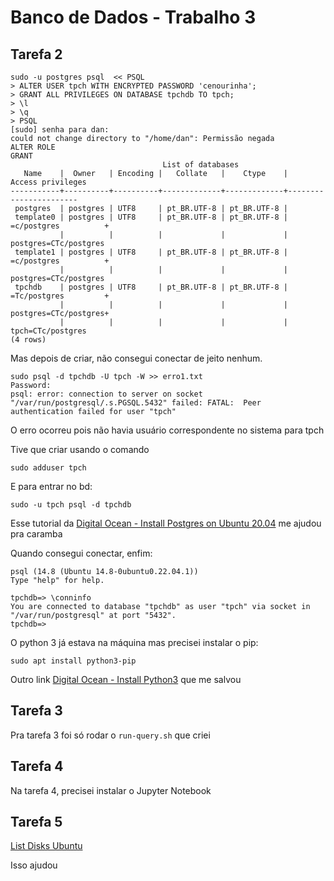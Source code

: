 # Banco de Dados - Trabalho 3

## Tarefa 2
```
sudo -u postgres psql  << PSQL
> ALTER USER tpch WITH ENCRYPTED PASSWORD 'cenourinha';
> GRANT ALL PRIVILEGES ON DATABASE tpchdb TO tpch;
> \l
> \q
> PSQL
[sudo] senha para dan: 
could not change directory to "/home/dan": Permissão negada
ALTER ROLE
GRANT
                                  List of databases
   Name    |  Owner   | Encoding |   Collate   |    Ctype    |   Access privileges   
-----------+----------+----------+-------------+-------------+-----------------------
 postgres  | postgres | UTF8     | pt_BR.UTF-8 | pt_BR.UTF-8 | 
 template0 | postgres | UTF8     | pt_BR.UTF-8 | pt_BR.UTF-8 | =c/postgres          +
           |          |          |             |             | postgres=CTc/postgres
 template1 | postgres | UTF8     | pt_BR.UTF-8 | pt_BR.UTF-8 | =c/postgres          +
           |          |          |             |             | postgres=CTc/postgres
 tpchdb    | postgres | UTF8     | pt_BR.UTF-8 | pt_BR.UTF-8 | =Tc/postgres         +
           |          |          |             |             | postgres=CTc/postgres+
           |          |          |             |             | tpch=CTc/postgres
(4 rows)
```

Mas depois de criar, não consegui conectar de jeito nenhum.

```
sudo psql -d tpchdb -U tpch -W >> erro1.txt
Password:
psql: error: connection to server on socket "/var/run/postgresql/.s.PGSQL.5432" failed: FATAL:  Peer authentication failed for user "tpch"
```

O erro ocorreu pois não havia usuário correspondente no sistema para tpch

Tive que criar usando o comando

```
sudo adduser tpch
```

E para entrar no bd:

```
sudo -u tpch psql -d tpchdb
```

Esse tutorial da [Digital Ocean - Install Postgres on Ubuntu 20.04](https://www.digitalocean.com/community/tutorials/how-to-install-postgresql-on-ubuntu-20-04-quickstart) me ajudou pra caramba

Quando consegui conectar, enfim:

```
psql (14.8 (Ubuntu 14.8-0ubuntu0.22.04.1))
Type "help" for help.

tpchdb=> \conninfo
You are connected to database "tpchdb" as user "tpch" via socket in "/var/run/postgresql" at port "5432".
tpchdb=>
```

O python 3 já estava na máquina mas precisei instalar o pip:

```
sudo apt install python3-pip
```

Outro link [Digital Ocean - Install Python3](https://www.digitalocean.com/community/tutorials/how-to-install-python-3-and-set-up-a-programming-environment-on-an-ubuntu-22-04-server) que me salvou


## Tarefa 3

Pra tarefa 3 foi só rodar o ```run-query.sh``` que criei

## Tarefa 4

Na tarefa 4, precisei instalar o Jupyter Notebook

## Tarefa 5

[List Disks Ubuntu](https://linuxhint.com/list_disks_ubuntu/)

Isso ajudou


